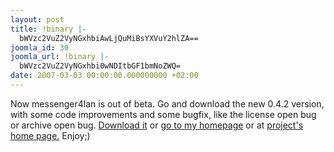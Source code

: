 ```yaml
---
layout: post
title: !binary |-
  bWVzc2VuZ2VyNGxhbiAwLjQuMiBsYXVuY2hlZA==
joomla_id: 30
joomla_url: !binary |-
  bWVzc2VuZ2VyNGxhbi0wNDItbGF1bmNoZWQ=
date: 2007-03-03 00:00:00.000000000 +02:00
---
```

<p>Now messenger4lan is out of beta. Go and download the new 0.4.2 version, with some code improvements and some bugfix, like the license open bug or archive open bug. <a href="http://sourceforge.net/project/downloading.php?group_id=167069&amp;use_mirror=osdn&amp;filename=msg4lan0.4.2.ace&amp;83795355">Download it</a> or <a href="http://oprod.tk/">go to my homepage</a> or at <a href="http://sourceforge.net/projects/msg4lan">project's home page.</a> Enjoy;)</p>

